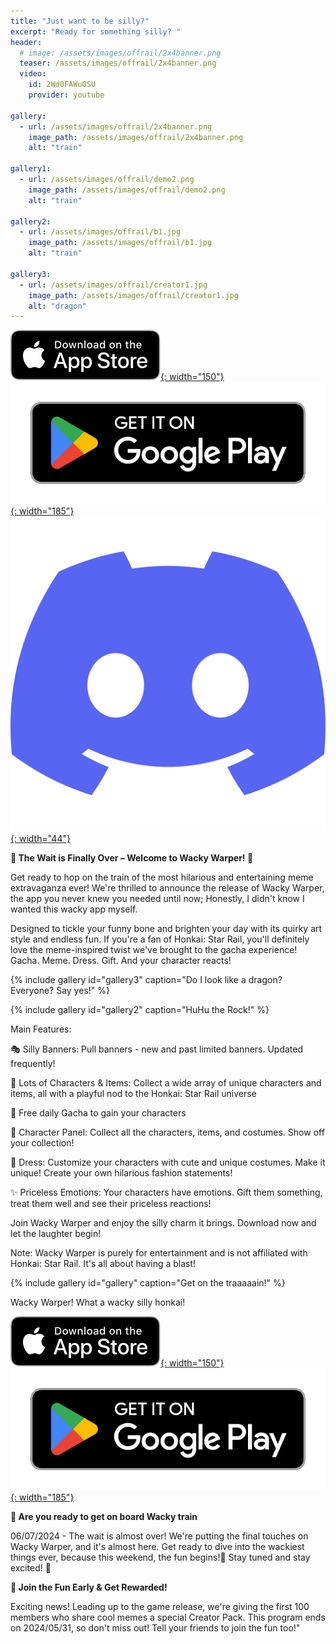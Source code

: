 ```yaml
---
title: "Just want to be silly?"
excerpt: "Ready for something silly? "
header:
  # image: /assets/images/offrail/2x4banner.png
  teaser: /assets/images/offrail/2x4banner.png
  video:
    id: 2Wd0FAWuOSU
    provider: youtube

gallery:
  - url: /assets/images/offrail/2x4banner.png
    image_path: /assets/images/offrail/2x4banner.png
    alt: "train"

gallery1:
  - url: /assets/images/offrail/demo2.png
    image_path: /assets/images/offrail/demo2.png
    alt: "train"

gallery2:
  - url: /assets/images/offrail/b1.jpg
    image_path: /assets/images/offrail/b1.jpg
    alt: "train"

gallery3:
  - url: /assets/images/offrail/creator1.jpg
    image_path: /assets/images/offrail/creator1.jpg
    alt: "dragon"
---
```


[![AppStore](/assets/images/appstore-badge-black.svg){: width="150"}](https://apps.apple.com/us/app/wacky-warper/id6502666713) 
[![PlayStore](/assets/images/google-play-badge.png){: width="185"}](https://play.google.com/store/apps/details?id=com.hippopenny.offrail)
[![Discord](/assets/images/discord.svg){: width="44"}](https://discord.gg/SShz2reFyN)


**🎉 The Wait is Finally Over – Welcome to Wacky Warper! 🎉**

Get ready to hop on the train of the most hilarious and entertaining meme extravaganza ever! We're thrilled to announce the release of Wacky Warper, the app you never knew you needed until now; Honestly, I didn't know I wanted this wacky app myself. 

Designed to tickle your funny bone and brighten your day with its quirky art style and endless fun. If you're a fan of Honkai: Star Rail, you'll definitely love the meme-inspired twist we've brought to the gacha experience! Gacha. Meme. Dress. Gift. And your character reacts!

{% include gallery id="gallery3" caption="Do I look like a dragon? Everyone? Say yes!" %}

{% include gallery id="gallery2" caption="HuHu the Rock!" %}

Main Features:

🎭 Silly Banners: Pull banners - new and past limited banners. Updated frequently!

🎎 Lots of Characters & Items: Collect a wide array of unique characters and items, all with a playful nod to the Honkai: Star Rail universe

🎁 Free daily Gacha to gain your characters 

👀 Character Panel: Collect all the characters, items, and costumes. Show off your collection!

👒 Dress: Customize your characters with cute and unique costumes. Make it unique! Create your own hilarious fashion statements!

✨ Priceless Emotions: Your characters have emotions. Gift them something, treat them well and see their priceless reactions!

Join Wacky Warper and enjoy the silly charm it brings. Download now and let the laughter begin!

Note: Wacky Warper is purely for entertainment and is not affiliated with Honkai: Star Rail. It's all about having a blast!

{% include gallery id="gallery" caption="Get on the traaaaain!" %}

Wacky Warper! What a wacky silly honkai!

[![AppStore](/assets/images/appstore-badge-black.svg){: width="150"}](https://apps.apple.com/us/app/wacky-warper/id6502666713) 
[![PlayStore](/assets/images/google-play-badge.png){: width="185"}](https://play.google.com/store/apps/details?id=com.hippopenny.offrail)



**🚀 Are you ready to get on board Wacky train**

06/07/2024 - The wait is almost over! We're putting the final touches on Wacky Warper, and it's almost here. Get ready to dive into the wackiest things ever, because this weekend, the fun begins!🤞 Stay tuned and stay excited! 🌟


**🏃 Join the Fun Early & Get Rewarded!**

Exciting news! Leading up to the game release, we're giving the first 100 members who share cool memes a special Creator Pack. This program ends on 2024/05/31, so don't miss out! Tell your friends to join the fun too!"
